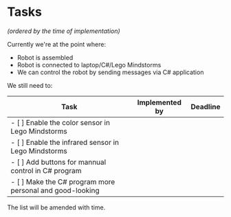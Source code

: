 # Tasks
*(ordered by the time of implementation)*

Currently we're at the point where:
* Robot is assembled
* Robot is connected to laptop/C#/Lego Mindstorms
* We can control the robot by sending messages via C# application

We still need to: 

Task | Implemented by | Deadline
-----------------| ------------|----------
- [ ] Enable the color sensor in Lego Mindstorms | | 
- [ ] Enable the infrared sensor in Lego Mindstorms | | 
- [ ] Add buttons for mannual control in C# program | | 
- [ ] Make the C# program more personal and good-looking | | 

The list will be amended with time.